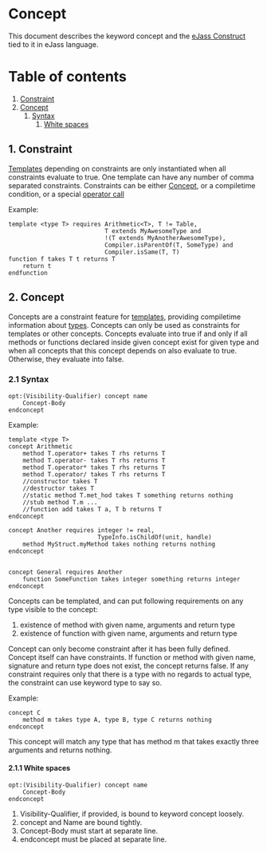 # Concept
This document describes the keyword concept and the [eJass Construct](../Basics#1-ejass-construct) tied to it in eJass language.

# Table of contents

1. [Constraint](#1-constraint)
2. [Concept](#2-concept)
	1. [Syntax](#21-syntax)
		1. [White spaces](#211-white-spaces)

## 1. Constraint
[Templates](../Template) depending on constraints are only instantiated when all constraints evaluate to true. One template can have any number of comma separated constraints. Constraints can be either [Concept](#2-concept), or a compiletime condition, or a special [operator call](../Type)

Example:
```Jass
template <type T> requires Arithmetic<T>, T != Table,
                           T extends MyAwesomeType and
                           !(T extends MyAnotherAwesomeType),
                           Compiler.isParentOf(T, SomeType) and
                           Compiler.isSame(T, T)
function f takes T t returns T
    return t
endfunction
```

## 2. Concept
Concepts are a constraint feature for [templates](../Template), providing compiletime information about [types](../Type). Concepts can only be used as constraints for templates or other concepts. Concepts evaluate into true if and only if all methods or functions declared inside given concept exist for given type and when all concepts that this concept depends on also evaluate to true. Otherwise, they evaluate into false.

### 2.1 Syntax
```Jass
opt:(Visibility-Qualifier) concept name
	Concept-Body
endconcept
```

Example:
```Jass
template <type T>
concept Arithmetic
    method T.operator+ takes T rhs returns T
    method T.operator- takes T rhs returns T
    method T.operator* takes T rhs returns T
    method T.operator/ takes T rhs returns T
    //constructor takes T
    //destructor takes T
    //static method T.met_hod takes T something returns nothing
    //stub method T.m ...
    //function add takes T a, T b returns T
endconcept

concept Another requires integer != real,
                         TypeInfo.isChildOf(unit, handle)
    method MyStruct.myMethod takes nothing returns nothing
endconcept


concept General requires Another
    function SomeFunction takes integer something returns integer
endconcept
```

Concepts can be templated, and can put following requirements on any type visible to the concept:
1. existence of method with given name, arguments and return type
2. existence of function with given name, arguments and return type

Concept can only become constraint after it has been fully defined. Concept itself can have constraints. If function or method with given name, signature and return type does not exist, the concept returns false.
If any constraint requires only that there is a type with no regards to actual type, the constraint can use keyword type to say so.

Example:
```Jass
concept C
	method m takes type A, type B, type C returns nothing
endconcept
```

This concept will match any type that has method m that takes exactly three arguments and returns nothing.

#### 2.1.1 White spaces
```Jass
opt:(Visibility-Qualifier) concept name
	Concept-Body
endconcept
```

1. Visibility-Qualifier, if provided, is bound to keyword concept loosely.
2. concept and Name are bound tightly.
3. Concept-Body must start at separate line.
4. endconcept must be placed at separate line.